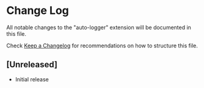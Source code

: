 # Change Log

All notable changes to the "auto-logger" extension will be documented in this file.

Check [Keep a Changelog](http://keepachangelog.com/) for recommendations on how to structure this file.

## [Unreleased]

- Initial release